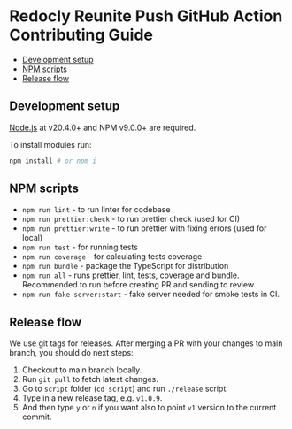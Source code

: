 # Redocly Reunite Push GitHub Action Contributing Guide

- [Development setup](#development-setup)
- [NPM scripts](#npm-scripts)
- [Release flow](#release-flow)

## Development setup

[Node.js](http://nodejs.org) at v20.4.0+ and NPM v9.0.0+ are required.

To install modules run:

```bash
npm install # or npm i
```

## NPM scripts

- `npm run lint` - to run linter for codebase
- `npm run prettier:check` - to run prettier check (used for CI)
- `npm run prettier:write` - to run prettier with fixing errors (used for local)
- `npm run test` - for running tests
- `npm run coverage` - for calculating tests coverage
- `npm run bundle` - package the TypeScript for distribution
- `npm run all` - runs prettier, lint, tests, coverage and bundle. Recommended
  to run before creating PR and sending to review.
- `npm run fake-server:start` - fake server needed for smoke tests in CI.

## Release flow

We use git tags for releases. After merging a PR with your changes to main
branch, you should do next steps:

1. Checkout to main branch locally.
1. Run `git pull` to fetch latest changes.
1. Go to `script` folder (`cd script`) and run `./release` script.
1. Type in a new release tag, e.g. `v1.0.9`.
1. And then type `y` or `n` if you want also to point `v1` version to the
   current commit.
